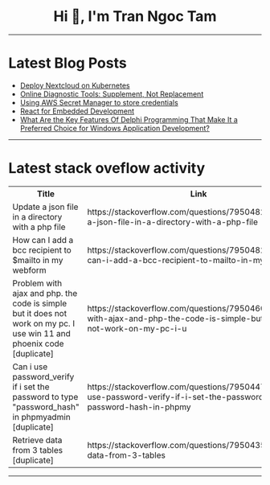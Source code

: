 <h1 align="center">Hi 👋, I'm Tran Ngoc Tam</h1>

---

# Latest Blog Posts 
<!-- BLOG-POST-LIST:START -->
- [Deploy Nextcloud on Kubernetes](https://dev.to/mrgitops/deploy-nextcloud-on-kubernetes-31n5)
- [Online Diagnostic Tools: Supplement, Not Replacement](https://dev.to/rustemsoft_llc_4b38a13294/online-diagnostic-tools-supplement-not-replacement-3gip)
- [Using AWS Secret Manager to store credentials](https://dev.to/ramparamhansa/using-aws-secret-manager-to-store-credentials-and-retrieve-it-in-terraform-module-4ofk)
- [React for Embedded Development](https://dev.to/fefa4ka/react-for-embedded-development-mho)
- [What Are the Key Features Of Delphi Programming That Make It a Preferred Choice for Windows Application Development?](https://dev.to/jordankeurope/what-are-the-key-features-of-delphi-programming-that-make-it-a-preferred-choice-for-windows-4g2h)
<!-- BLOG-POST-LIST:END -->

---

# Latest stack oveflow activity
<table>
  <tr><th>Title</th><th>Link</th></tr>
  <!-- STACKOVERFLOW:START --><tr><td>Update a json file in a directory with a php file</td><td>https://stackoverflow.com/questions/79504827/update-a-json-file-in-a-directory-with-a-php-file</td></tr><tr><td>How can I add a bcc recipient to $mailto in my webform</td><td>https://stackoverflow.com/questions/79504824/how-can-i-add-a-bcc-recipient-to-mailto-in-my-webform</td></tr><tr><td>Problem with ajax and php. the code is simple but it does not work on my pc. I use win 11 and phoenix code [duplicate]</td><td>https://stackoverflow.com/questions/79504602/problem-with-ajax-and-php-the-code-is-simple-but-it-does-not-work-on-my-pc-i-u</td></tr><tr><td>Can i use password_verify if i set the password to type &quot;password_hash&quot; in phpmyadmin [duplicate]</td><td>https://stackoverflow.com/questions/79504475/can-i-use-password-verify-if-i-set-the-password-to-type-password-hash-in-phpmy</td></tr><tr><td>Retrieve data from 3 tables [duplicate]</td><td>https://stackoverflow.com/questions/79504358/retrieve-data-from-3-tables</td></tr><!-- STACKOVERFLOW:END -->
</table>

---


